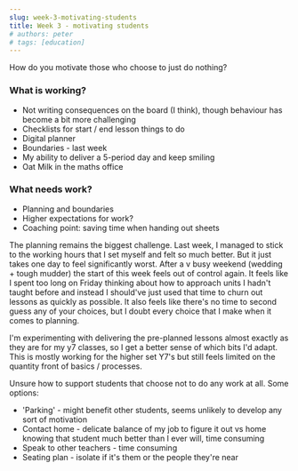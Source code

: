 ```yaml
---
slug: week-3-motivating-students
title: Week 3 - motivating students
# authors: peter
# tags: [education]
---
```


How do you motivate those who choose to just do nothing?

<!--truncate-->

### What is working?
- Not writing consequences on the board (I think), though behaviour has become a bit more challenging
- Checklists for start / end lesson things to do
- Digital planner
- Boundaries - last week
- My ability to deliver a 5-period day and keep smiling
- Oat Milk in the maths office

### What needs work?
- Planning and boundaries
- Higher expectations for work?
- Coaching point: saving time when handing out sheets

The planning remains the biggest challenge. Last week, I managed to stick to the  working hours that I set myself and felt so much better. But it just takes one day to feel significantly worst. After a v busy weekend (wedding + tough mudder) the start of this week feels out of control again. It feels like I spent too long on Friday thinking about how to approach units I hadn't taught before and instead I should've just used  that time to churn out lessons as quickly as possible. It also feels like there's no time to second guess any of your choices, but I doubt every choice that I make when it comes to planning.

I'm experimenting with delivering the pre-planned lessons almost exactly as they are for my y7 classes, so I get a better sense of which bits I'd adapt. This is mostly working for the higher set Y7's but still feels limited on the quantity front of basics / processes.

Unsure how to support students that choose not to do any work at all. Some options:
- 'Parking' - might benefit other students, seems unlikely to develop any sort of motivation
- Contact home - delicate balance of my job to figure it out vs home knowing that student much better than I ever will, time consuming
- Speak to other teachers - time consuming
- Seating plan - isolate if it's them or the people they're near